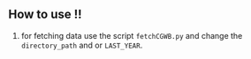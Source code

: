 ## How to use !!


1. for fetching data use the script `fetchCGWB.py` and change the `directory_path` and or `LAST_YEAR`.